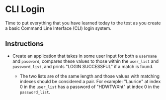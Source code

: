 # CLI Login

Time to put everything that you have learned today to the test as you create a basic Command Line Interface (CLI) login system.

## Instructions

* Create an application that takes in some user input for both a `username` and `password`, compares these values to those within the `user_list` and `password_list`, and prints "LOGIN SUCCESSFUL" if a match is found.

    * The two lists are of the same length and those values with matching indexes should be considered a pair. For example: "Laurice" at index 0 in the `user_list` has a password of "HDWTWXht" at index 0 in the `password_list`.